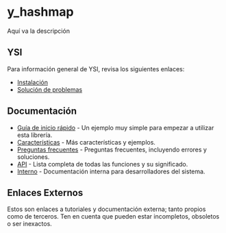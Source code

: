 # y_hashmap

Aquí va la descripción

## YSI

Para información general de YSI, revisa los siguientes enlaces:

* [Instalación](../instalacion.md)
* [Solución de problemas](../solucion-problemas.md)

## Documentación

* [Guía de inicio rápido](y_hashmap/inicio-rapido.md) - Un ejemplo muy simple para empezar a utilizar esta librería.
* [Características](y_hashmap/caracteristicas.md) - Más características y ejemplos.
* [Preguntas frecuentes](y_hashmap/preguntas-frecuentes.md) - Preguntas frecuentes, incluyendo errores y soluciones.
* [API](y_hashmap/api.md) - Lista completa de todas las funciones y su significado.
* [Interno](y_hashmap/interno.md) - Documentación interna para desarrolladores del sistema.

## Enlaces Externos

Estos son enlaces a tutoriales y documentación externa; tanto propios como de terceros. Ten en cuenta que pueden estar incompletos, obsoletos o ser inexactos.
